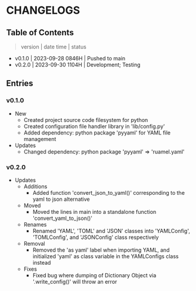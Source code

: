 # CHANGELOGS

## Table of Contents
> version | date        time | status
+ v0.1.0  | 2023-09-28 0846H | Pushed to main
+ v0.2.0  | 2023-09-30 1104H | Development; Testing

## Entries
### v0.1.0
- New
    + Created project source code filesystem for python
    + Created configuration file handler library in 'lib/config.py'
    + Added dependency: python package 'pyyaml' for YAML file management
- Updates
    + Changed dependency: python package 'pyyaml' => 'ruamel.yaml'

### v0.2.0
- Updates
    - Additions
        + Added function 'convert_json_to_yaml()' corresponding to the yaml to json alternative
    - Moved
        + Moved the lines in main into a standalone function 'convert_yaml_to_json()'
    - Renames
        + Renamed 'YAML', 'TOML' and 'JSON' classes into 'YAMLConfig', 'TOMLConfig', and 'JSONConfig' class respectively
    - Removal
        + Removed the 'as yaml' label when importing YAML, and initialized 'yaml' as class variable in the YAMLConfigs class instead
    - Fixes
        + Fixed bug where dumping of Dictionary Object via '.write_config()' will throw an error

